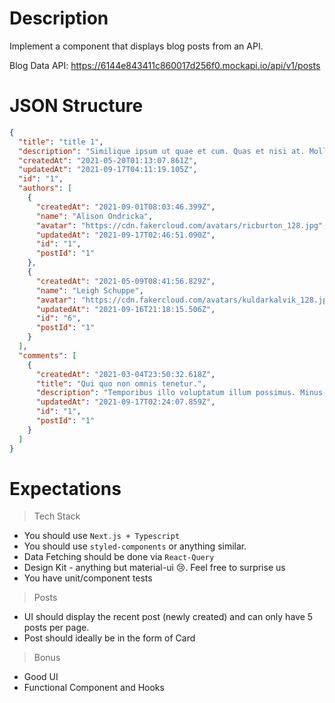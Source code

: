 # Description

Implement a component that displays blog posts from an API.

Blog Data API:
https://6144e843411c860017d256f0.mockapi.io/api/v1/posts


# JSON Structure

```json
{
  "title": "title 1",
  "description": "Similique ipsum ut quae et cum. Quas et nisi at. Mollitia dolor quo dolores quia dolorem quam harum aut quis. Est enim vitae voluptate aliquid eligendi quia est doloremque.",
  "createdAt": "2021-05-20T01:13:07.861Z",
  "updatedAt": "2021-09-17T04:11:19.105Z",
  "id": "1",
  "authors": [
    {
      "createdAt": "2021-09-01T08:03:46.399Z",
      "name": "Alison Ondricka",
      "avatar": "https://cdn.fakercloud.com/avatars/ricburton_128.jpg",
      "updatedAt": "2021-09-17T02:46:51.090Z",
      "id": "1",
      "postId": "1"
    },
    {
      "createdAt": "2021-05-09T08:41:56.829Z",
      "name": "Leigh Schuppe",
      "avatar": "https://cdn.fakercloud.com/avatars/kuldarkalvik_128.jpg",
      "updatedAt": "2021-09-16T21:18:15.506Z",
      "id": "6",
      "postId": "1"
    }
  ],
  "comments": [
    {
      "createdAt": "2021-03-04T23:50:32.618Z",
      "title": "Qui quo non omnis tenetur.",
      "description": "Temporibus illo voluptatum illum possimus. Minus laudantium eum. Corrupti provident blanditiis qui sed aperiam ut totam. Cupiditate autem dolor pariatur commodi. Nesciunt incidunt vero repellat reiciendis.",
      "updatedAt": "2021-09-17T02:24:07.859Z",
      "id": "1",
      "postId": "1"
    }
  ]
}
```

# Expectations

> Tech Stack

- You should use `Next.js + Typescript`
- You should use `styled-components` or anything similar.
- Data Fetching should be done via `React-Query`
- Design Kit - anything but material-ui 😢. Feel free to surprise us
- You have unit/component tests

> Posts

- UI should display the recent post (newly created) and can only have 5 posts per page. 
- Post should ideally be in the form of Card

> Bonus

- Good UI
- Functional Component and Hooks

